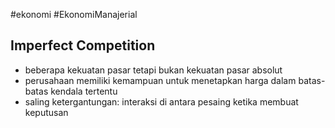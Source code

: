 #ekonomi #EkonomiManajerial 
## Imperfect Competition
* beberapa kekuatan pasar tetapi bukan kekuatan pasar absolut
* perusahaan memiliki kemampuan untuk menetapkan harga dalam batas-batas kendala tertentu
* saling ketergantungan: interaksi di antara pesaing ketika membuat keputusan